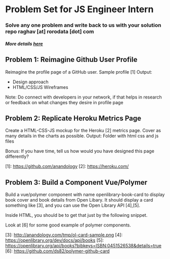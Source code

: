 # Problem Set for JS Engineer Intern
### Solve any one problem and write back to us with your solution repo raghav [at] rorodata [dot] com
##### More details [here](https://angel.co/rorodata/jobs/234424-javascript-frontend-intern)

## **Problem 1: Reimagine Github User Profile**

Reimagine the profile page of a GitHub user. Sample profile [1]
Output:
- Design approach
- HTML/CSS/JS Wireframes

Note: Do connect with developers in your network, if that helps in research or feedback on what changes they desire in profile page

## **Problem 2: Replicate Heroku Metrics Page**

Create a HTML-CSS-JS mockup for the Heroku [2] metrics page. Cover as many details in the charts as possible.
Output: Folder with html css and js files

Bonus: If you have time, tell us how would you have designed this page differently?

[1]: https://github.com/anandology [2]: https://heroku.com/

## **Problem 3: Build a Component Vue/Polymer**

Build a vue/polymer component with name openlibrary-book-card to display book cover and book details from Open Libary. It should display a card something like [3], and you can use the Open Library API [4],[5].

Inside HTML, you should be to get that just by the following snippet. 

<openlibrary-book-card isbn="0451526538"></openlibrary-book-card> 

Look at [6] for some good example of polymer components.


[3]: http://anandology.com/tmp/ol-card-sample.png [4]: https://openlibrary.org/dev/docs/api/books [5]: https://openlibrary.org/api/books?bibkeys=ISBN:0451526538&details=true [6]: https://github.com/ds82/polymer-github-card
